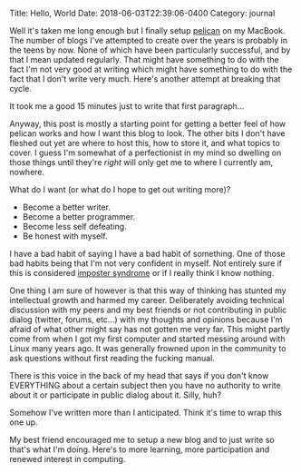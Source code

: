 Title: Hello, World
Date: 2018-06-03T22:39:06-0400
Category: journal


Well it's taken me long enough but I finally setup
[pelican](https://blog.getpelican.com) on my MacBook. The number of
blogs I've attempted to create over the years is probably in the teens
by now. None of which have been particularly successful, and by that I
mean updated regularly. That might have something to do with the fact
I'm not very good at writing which might have something to do with the
fact that I don't write very much. Here's another attempt at breaking
that cycle.

It took me a good 15 minutes just to write that first paragraph...

Anyway, this post is mostly a starting point for getting a better feel
of how pelican works and how I want this blog to look. The other bits
I don't have fleshed out yet are where to host this, how to store it,
and what topics to cover. I guess I'm somewhat of a perfectionist in
my mind so dwelling on those things until they're *right* will only
get me to where I currently am, nowhere.

What do I want (or what do I hope to get out writing more)?

* Become a better writer.
* Become a better programmer.
* Become less self defeating.
* Be honest with myself.

I have a bad habit of saying I have a bad habit of something. One of
those bad habits being that I'm not very confident in myself. Not
entirely sure if this is considered [imposter
syndrome](https://en.wikipedia.org/wiki/Impostor_syndrome) or if I
really think I know nothing. 

One thing I am sure of however is that this way of thinking has
stunted my intellectual growth and harmed my career. Deliberately
avoiding technical discussion with my peers and my best friends or not
contributing in public dialog (twitter, forums, etc...) with my
thoughts and opinions because I'm afraid of what other might say has
not gotten me very far. This might partly come from when I got my
first computer and started messing around with Linux many years
ago. It was generally frowned upon in the community to ask questions
without first reading the fucking manual.

There is this voice in the back of my head that says if you don't know
EVERYTHING about a certain subject then you have no authority to write
about it or participate in public dialog about it. Silly, huh?

Somehow I've written more than I anticipated. Think it's time to wrap
this one up.

My best friend encouraged me to setup a new blog and to just write so
that's what I'm doing. Here's to more learning, more participation and
renewed interest in computing.
